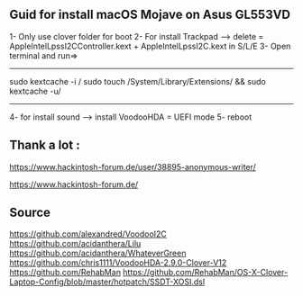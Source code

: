 Guid for install macOS Mojave on Asus GL553VD 
----------------------------------------------
1- Only use clover folder for boot 
2- For install Trackpad -->
delete = AppleIntelLpssI2CController.kext + AppleIntelLpssI2C.kext in S/L/E
3- Open terminal and run=> 

-------------------

sudo kextcache -i /
sudo touch /System/Library/Extensions/ && sudo kextcache -u/

-------------------
4- for install sound -->
install VoodooHDA = UEFI mode
5- reboot

Thank a lot :
----------------------------------------------
https://www.hackintosh-forum.de/user/38895-anonymous-writer/

https://www.hackintosh-forum.de/

Source
----------------------------------------------
https://github.com/alexandred/VoodooI2C
https://github.com/acidanthera/Lilu
https://github.com/acidanthera/WhateverGreen
https://github.com/chris1111/VoodooHDA-2.9.0-Clover-V12
https://github.com/RehabMan
https://github.com/RehabMan/OS-X-Clover-Laptop-Config/blob/master/hotpatch/SSDT-XOSI.dsl
